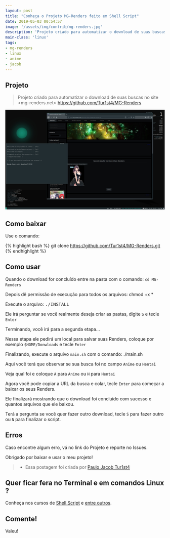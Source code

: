 ```yaml
---
layout: post
title: "Conheça o Projeto MG-Renders feito em Shell Script"
date: 2019-05-03 00:54:57
image: '/assets/img/contrib/mg-renders.jpg'
description: 'Projeto criado para automatizar o download de suas buscas no site mg-renders.net'
main-class: 'linux'
tags:
- mg-renders
- linux
- anime
- jacob
---
```


## Projeto
> Projeto criado para automatizar o download de suas buscas no site <mg-renders.net>
<https://github.com/Tur1st4/MG-Renders>

![Exemplo MG-RENDERS](/assets/img/contrib/mg-renders.jpg "Exemplo do script em execução")

## Como baixar

Use o comando: 

{% highlight bash  %}
git clone https://github.com/Tur1st4/MG-Renders.git
{% endhighlight  %}

## Como usar

Quando o download for concluído entre na pasta com o comando: `cd MG-Renders`

Depois dê permissão de execução para todos os arquivos: chmod +x *

Execute o arquivo: <kbd>./INSTALL</kbd>

Ele irá perguntar se você realmente deseja criar as pastas, digite `S` e tecle `Enter`

Terminando, você irá para a segunda etapa...

Nessa etapa ele pedirá um local para salvar suas Renders, coloque por exemplo `$HOME/Donwloads` e tecle `Enter`

Finalizando, execute o arquivo `main.sh` com o comando: ./main.sh

Aqui você terá que observar se sua busca foi no campo `Anime` ou `Hentai`

Veja qual foi e coloque `A` para `Anime` ou `H` para `Hentai`

Agora você pode copiar a URL da busca e colar, tecle `Enter` para começar a baixar os seus Renders.

Ele finalizará mostrando que o download foi concluido com sucesso e quantos arquivos que ele baixou.

Terá a pergunta se você quer fazer outro download, tecle `S` para fazer outro ou `N` para finalizar o script.

## Erros

Caso encontre algum erro, vá no link do Projeto e reporte no Issues.

Obrigado por baixar e usar o meu projeto!

> * Essa postagem foi criada por [Paulo Jacob Tur1st4](http://bit.ly/Tur1st4)

## Quer ficar fera no Terminal e em comandos Linux ?

Conheça nos cursos de [Shell Script](http://terminalroot.com.br/shell) e [entre outros](http://terminalroot.com.br/cursos).

## Comente!

Valeu!

<script async src="https://pagead2.googlesyndication.com/pagead/js/adsbygoogle.js"></script>

<!-- Informat -->
<ins class="adsbygoogle"
 style="display:block"
 data-ad-client="ca-pub-2838251107855362"
 data-ad-slot="2327980059"
 data-ad-format="auto"
 data-full-width-responsive="true"></ins>

<script>
(adsbygoogle = window.adsbygoogle || []).push({});
</script>

